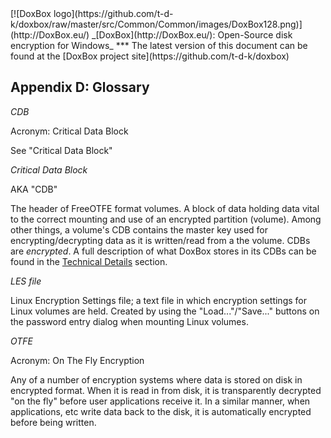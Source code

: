 <meta content="text/html; charset=UTF-8" http-equiv="Content-Type">
<meta name="keywords" content="disk encryption, security, transparent, AES, plausible deniability, virtual drive, Linux, MS Windows, portable, USB drive, partition">
<meta name="description" content="DoxBox: An Open-Source transparent encryption program for PCs. With this software, you can create one or more &quot;DoxBoxes&quot; on your PC - which appear as disks, anything written to these disks is automatically encrypted before being stored on your hard drive.">

<meta name="author" content="Sarah Dean">
<meta name="copyright" content="Copyright 2004, 2005, 2006, 2007, 2008 Sarah Dean">


<TITLE>Appendix D: Glossary</TITLE>

<link href="https://raw.githubusercontent.com/t-d-k/doxbox/master/docs/styles_common.css" rel="stylesheet" type="text/css">


<link rel="shortcut icon" href="https://github.com/t-d-k/doxbox/raw/master/src/Common/Common/images/DoxBox.ico" type="image/x-icon">

<SPAN CLASS="master_link">
[![DoxBox logo](https://github.com/t-d-k/doxbox/raw/master/src/Common/Common/images/DoxBox128.png)](http://DoxBox.eu/)
</SPAN>
<SPAN CLASS="master_title">
_[DoxBox](http://DoxBox.eu/): Open-Source disk encryption for Windows_
</SPAN>
***
<SPAN class="tip">
The latest version of this document can be found at the [DoxBox project site](https://github.com/t-d-k/doxbox)
</SPAN>      
            

## Appendix D: Glossary

*CDB*

Acronym: Critical Data Block

See "Critical Data Block"

*Critical Data Block*

AKA "CDB"

The header of FreeOTFE format volumes. A block of data holding data vital to the correct mounting and use of an encrypted partition (volume). Among other things, a volume's CDB contains the master key used for encrypting/decrypting data as it is written/read from a the volume. CDBs are *encrypted*. A full description of what DoxBox stores in its CDBs can be found in the [Technical Details](technical_details.htm#technical_details) section.

*LES file*

Linux Encryption Settings file; a text file in which encryption settings for Linux volumes are held. Created by using the "Load..."/"Save..." buttons on the password entry dialog when mounting Linux volumes.

*OTFE*

Acronym: On The Fly Encryption

Any of a number of encryption systems where data is stored on disk in encrypted format. When it is read in from disk, it is transparently decrypted "on the fly" before user applications receive it. In a similar manner, when applications, etc write data back to the disk, it is automatically encrypted before being written.



